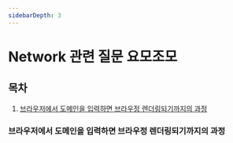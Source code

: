 ```yaml
---
sidebarDepth: 3
---
```


# Network 관련 질문 요모조모

## 목차

1. [브라우저에서 도메인을 입력하면 브라우정 렌더링되기까지의 과정](#브라우저에서-도메인을-입력하면-브라우정-렌더링되기까지의-과정)

### 브라우저에서 도메인을 입력하면 브라우정 렌더링되기까지의 과정

<Detail>

</Detail>
